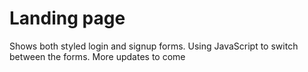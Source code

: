 # Landing page
Shows both styled login and signup forms. Using JavaScript to switch between the forms. More updates to come

